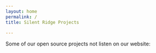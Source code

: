 ```yaml
---
layout: home
permalink: /
title: Silent Ridge Projects

---
```

Some of our open source projects not listen on our website:



